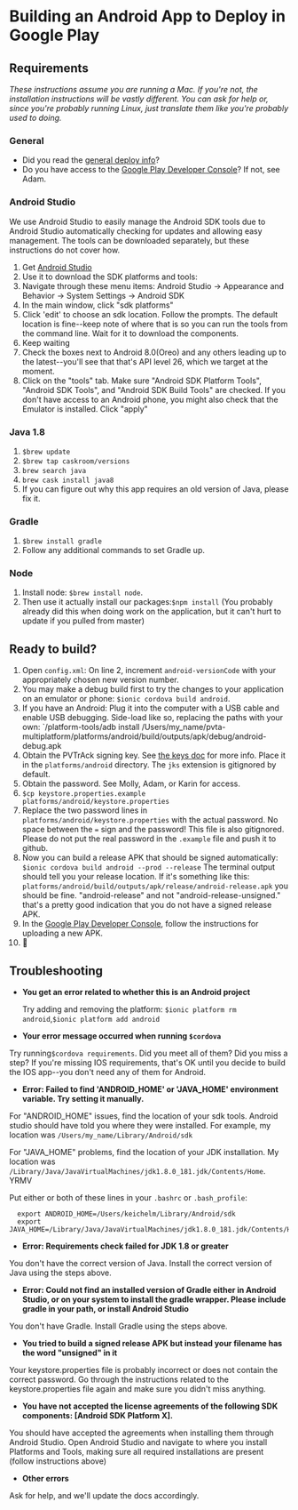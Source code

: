 # Building an Android App to Deploy in Google Play

## Requirements
_These instructions assume you are running a Mac. If you're not, the installation
instructions will be vastly different. You can ask for help or, since you're probably
running Linux, just translate them like you're probably used to doing._

### General
- Did you read the [general deploy info](README.md)?
- Do you have access to the [Google Play Developer Console](play.google.com/apps/publish)?
 If not, see Adam.

### Android Studio
We use Android Studio to easily manage the Android SDK tools due to Android Studio
automatically checking for updates and allowing easy management. The tools can
be downloaded separately, but these instructions do not cover how.
1. Get [Android Studio](https://developer.android.com/studio/)
1. Use it to download the SDK platforms and tools: 
  1. Navigate through these menu items:
   Android Studio -> Appearance and Behavior -> System Settings -> Android SDK
  1. In the main window, click "sdk platforms"
  1. Click 'edit' to choose an sdk location. Follow the prompts. 
  The default location is fine--keep note of where that is so you can run the 
  tools from the command line.  Wait for it to download the components.
  1. Keep waiting
  1. Check the boxes next to Android 8.0(Oreo) and any others leading up to the 
  latest--you'll see that that's API level 26, which we target at the moment. 
  1. Click on the "tools" tab. Make sure "Android SDK Platform Tools", "Android SDK Tools", and
  "Android SDK Build Tools" are checked. If you don't have access to an Android phone, you might
  also check that the Emulator is installed. Click "apply"

### Java 1.8
  1. `$brew update`
  1. `$brew tap caskroom/versions`
  1. `brew search java`
  1. `brew cask install java8`
  1. If you can figure out why this app requires an old version of Java, please
  fix it.

### Gradle
  1. `$brew install gradle`
  1. Follow any additional commands to set Gradle up.

### Node
  1. Install node: `$brew install node`.
  1. Then use it actually install our packages:`$npm install` (You probably
  already did this when doing work on the application, but it can't hurt to
  update if you pulled from master)

## Ready to build?
  1. Open `config.xml`: On line 2, increment `android-versionCode`
  with your appropriately chosen new version number.
  1. You may make a debug build first to try the changes to your application on
  an emulator or phone: `$ionic cordova build android`.
  1. If you have an Android: Plug it into the computer with a USB cable and enable USB
  debugging. Side-load like so, replacing the paths with your own:
 `<android-sdk>/platform-tools/adb install /Users/my_name/pvta-multiplatform/platforms/android/build/outputs/apk/debug/android-debug.apk
  1. Obtain the PVTrAck signing key. See [the keys doc](android-keys.md) for more info.
  Place it in the `platforms/android` directory. The `jks` extension is gitignored by default.
  1. Obtain the password. See Molly, Adam, or Karin for access.
  1. `$cp keystore.properties.example platforms/android/keystore.properties`
  1. Replace the two password lines in `platforms/android/keystore.properties` with the actual
  password. No space between the `=` sign and the password! This file is also gitignored. Please
  do not put the real password in the `.example` file and push it to github.
  1. Now you can build a release APK that should be signed automatically:
  `$ionic cordova build android --prod --release`
The terminal output should tell you your release location. If it's something like this:
`platforms/android/build/outputs/apk/release/android-release.apk`
you should be fine.
"android-release" and not "android-release-unsigned."
that's a pretty good indication that you do not have a signed release APK.
  1. In the [Google Play Developer Console](play.google.com/apps/publish), follow the instructions for uploading a new APK.
  1. 🎉

## Troubleshooting

  - **You get an error related to whether this is an Android project**
    
    Try adding and removing the platform: `$ionic platform rm android`,`$ionic platform add android`

  - **Your error message occurred when running `$cordova`**
  
  Try running`$cordova requirements`.  Did you meet all of them? 
  Did you miss a step? If you're missing IOS requirements, that's OK until
  you decide to build the IOS app--you don't need any of them for Android.

  - **Error: Failed to find 'ANDROID_HOME' or 'JAVA_HOME' environment variable. Try setting it manually.**
  
  For "ANDROID_HOME" issues, find the location of your sdk tools.
  Android studio should have told you where they were installed. For example,
  my location was `/Users/my_name/Library/Android/sdk`

  For "JAVA_HOME" problems, find the location of your JDK installation. My location
  was `/Library/Java/JavaVirtualMachines/jdk1.8.0_181.jdk/Contents/Home`. YRMV

  Put either or both of these lines in your `.bashrc` or `.bash_profile`:
  ```
    export ANDROID_HOME=/Users/keichelm/Library/Android/sdk
    export JAVA_HOME=/Library/Java/JavaVirtualMachines/jdk1.8.0_181.jdk/Contents/Home/
  ```

  - **Error: Requirements check failed for JDK 1.8 or greater**

  You don't have the correct version of Java. Install the correct version of Java using
  the steps above.

  - **Error: Could not find an installed version of Gradle either in Android Studio,
  or on your system to install the gradle wrapper. Please include gradle
  in your path, or install Android Studio**
  
  You don't have Gradle. Install Gradle using the steps above.

  - **You tried to build a signed release APK but instead your filename has the word "unsigned"
  in it**

  Your keystore.properties file is probably incorrect or does not contain the
  correct password. Go through the instructions related to the keystore.properties file
   again and make sure you didn't miss anything.

  - **You have not accepted the license agreements of the following SDK components:
  [Android SDK Platform X].**
  
  You should have accepted the agreements when installing them through Android Studio.
  Open Android Studio and navigate to where you install Platforms and Tools, making sure
  all required installations are present (follow instructions above)

  - **Other errors**

  Ask for help, and we'll update the docs accordingly.
